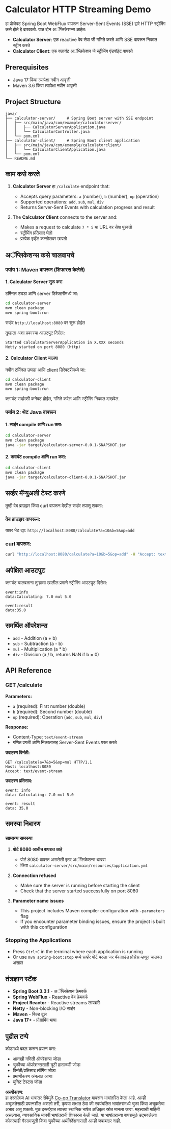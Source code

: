 <!--
CO_OP_TRANSLATOR_METADATA:
{
  "original_hash": "acd4010e430da00946a154f62847a169",
  "translation_date": "2025-06-18T09:45:30+00:00",
  "source_file": "03-GettingStarted/06-http-streaming/solution/java/README.md",
  "language_code": "mr"
}
-->
# Calculator HTTP Streaming Demo

हा प्रोजेक्ट Spring Boot WebFlux वापरून Server-Sent Events (SSE) द्वारे HTTP स्ट्रीमिंग कसे होते हे दाखवतो. यात दोन अॅप्लिकेशन्स आहेत:

- **Calculator Server**: एक reactive वेब सेवा जी गणिते करते आणि SSE वापरून निकाल स्ट्रीम करते
- **Calculator Client**: एक क्लायंट अॅप्लिकेशन जे स्ट्रीमिंग एंडपॉइंट वापरते

## Prerequisites

- Java 17 किंवा त्यापेक्षा नवीन आवृत्ती
- Maven 3.6 किंवा त्यापेक्षा नवीन आवृत्ती

## Project Structure

```
java/
├── calculator-server/     # Spring Boot server with SSE endpoint
│   ├── src/main/java/com/example/calculatorserver/
│   │   ├── CalculatorServerApplication.java
│   │   └── CalculatorController.java
│   └── pom.xml
├── calculator-client/     # Spring Boot client application
│   ├── src/main/java/com/example/calculatorclient/
│   │   └── CalculatorClientApplication.java
│   └── pom.xml
└── README.md
```

## काम कसे करते

1. **Calculator Server** हा `/calculate` endpoint that:
   - Accepts query parameters: `a` (number), `b` (number), `op` (operation)
   - Supported operations: `add`, `sub`, `mul`, `div`
   - Returns Server-Sent Events with calculation progress and result

2. The **Calculator Client** connects to the server and:
   - Makes a request to calculate `7 * 5` या URL वर सेवा पुरवतो  
   - स्ट्रीमिंग प्रतिसाद घेतो  
   - प्रत्येक इव्हेंट कन्सोलवर छापतो  

## अॅप्लिकेशन्स कसे चालवायचे

### पर्याय 1: Maven वापरून (शिफारस केलेले)

#### 1. Calculator Server सुरू करा

टर्मिनल उघडा आणि server डिरेक्टरीमध्ये जा:

```bash
cd calculator-server
mvn clean package
mvn spring-boot:run
```

सर्व्हर `http://localhost:8080` वर सुरू होईल

तुम्हाला अशा प्रकारचा आउटपुट दिसेल:  
```
Started CalculatorServerApplication in X.XXX seconds
Netty started on port 8080 (http)
```

#### 2. Calculator Client चालवा

नवीन टर्मिनल उघडा आणि client डिरेक्टरीमध्ये जा:

```bash
cd calculator-client
mvn clean package
mvn spring-boot:run
```

क्लायंट सर्व्हरशी कनेक्ट होईल, गणिते करेल आणि स्ट्रीमिंग निकाल दाखवेल.

### पर्याय 2: थेट Java वापरून

#### 1. सर्व्हर compile आणि run करा:

```bash
cd calculator-server
mvn clean package
java -jar target/calculator-server-0.0.1-SNAPSHOT.jar
```

#### 2. क्लायंट compile आणि run करा:

```bash
cd calculator-client
mvn clean package
java -jar target/calculator-client-0.0.1-SNAPSHOT.jar
```

## सर्व्हर मॅन्युअली टेस्ट करणे

तुम्ही वेब ब्राउझर किंवा curl वापरून देखील सर्व्हर तपासू शकता:

### वेब ब्राउझर वापरून:
यावर भेट द्या: `http://localhost:8080/calculate?a=10&b=5&op=add`

### curl वापरून:
```bash
curl "http://localhost:8080/calculate?a=10&b=5&op=add" -H "Accept: text/event-stream"
```

## अपेक्षित आउटपुट

क्लायंट चालवताना तुम्हाला खालील प्रमाणे स्ट्रीमिंग आउटपुट दिसेल:

```
event:info
data:Calculating: 7.0 mul 5.0

event:result
data:35.0
```

## समर्थित ऑपरेशन्स

- `add` - Addition (a + b)
- `sub` - Subtraction (a - b)
- `mul` - Multiplication (a * b)
- `div` - Division (a / b, returns NaN if b = 0)

## API Reference

### GET /calculate

**Parameters:**
- `a` (required): First number (double)
- `b` (required): Second number (double)
- `op` (required): Operation (`add`, `sub`, `mul`, `div`)

**Response:**
- Content-Type: `text/event-stream`  
- गणित प्रगती आणि निकालासह Server-Sent Events परत करते

**उदाहरण विनंती:**  
```
GET /calculate?a=7&b=5&op=mul HTTP/1.1
Host: localhost:8080
Accept: text/event-stream
```

**उदाहरण प्रतिसाद:**  
```
event: info
data: Calculating: 7.0 mul 5.0

event: result
data: 35.0
```

## समस्या निवारण

### सामान्य समस्या

1. **पोर्ट 8080 आधीच वापरात आहे**  
   - पोर्ट 8080 वापरत असलेली इतर अॅप्लिकेशन्स थांबवा  
   - किंवा `calculator-server/src/main/resources/application.yml`

2. **Connection refused**
   - Make sure the server is running before starting the client
   - Check that the server started successfully on port 8080

3. **Parameter name issues**
   - This project includes Maven compiler configuration with `-parameters` flag
   - If you encounter parameter binding issues, ensure the project is built with this configuration

### Stopping the Applications

- Press `Ctrl+C` in the terminal where each application is running
- Or use `mvn spring-boot:stop` मध्ये सर्व्हर पोर्ट बदला जर बॅकग्राउंड प्रोसेस म्हणून चालवत असाल  

## तंत्रज्ञान स्टॅक

- **Spring Boot 3.3.1** - अॅप्लिकेशन फ्रेमवर्क  
- **Spring WebFlux** - Reactive वेब फ्रेमवर्क  
- **Project Reactor** - Reactive streams लायब्ररी  
- **Netty** - Non-blocking I/O सर्व्हर  
- **Maven** - बिल्ड टूल  
- **Java 17+** - प्रोग्रामिंग भाषा  

## पुढील टप्पे

कोडमध्ये बदल करून प्रयत्न करा:  
- आणखी गणिती ऑपरेशन्स जोडा  
- चुकीच्या ऑपरेशन्ससाठी त्रुटी हाताळणी जोडा  
- विनंती/प्रतिसाद लॉगिंग जोडा  
- प्रमाणीकरण अंमलात आणा  
- युनिट टेस्टस जोडा

**अस्वीकरण**:  
हा दस्तऐवज AI भाषांतर सेवेमुळे [Co-op Translator](https://github.com/Azure/co-op-translator) वापरून भाषांतरित केला आहे. आम्ही अचूकतेसाठी प्रयत्नशील असलो तरी, कृपया लक्षात ठेवा की स्वयंचलित भाषांतरांमध्ये चुका किंवा अचूकतेचा अभाव असू शकतो. मूळ दस्तऐवज त्याच्या स्थानिक भाषेत अधिकृत स्रोत मानला जावा. महत्त्वाची माहिती असल्यास, व्यावसायिक मानवी भाषांतराची शिफारस केली जाते. या भाषांतराच्या वापरामुळे उद्भवलेल्या कोणत्याही गैरसमजुती किंवा चुकीच्या अर्थनिर्देशनासाठी आम्ही जबाबदार नाही.